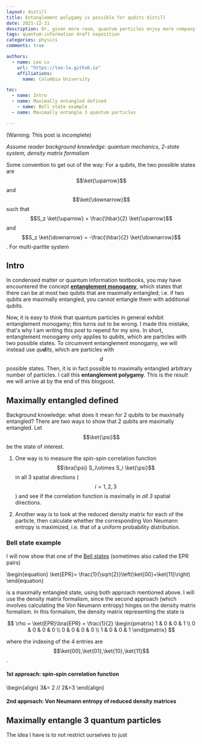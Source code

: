 ```yaml
---
layout: distill
title: Entanglement polygamy is possible for qudits distill
date: 2021-12-31
description: Or, given more room, quantum particles enjoy more company.
tags: quantum-information draft exposition
categories: physics
comments: true

authors:
  - name: Leo Lo
    url: "https://leo-lo.github.io"
    affiliations:
      name: Columbia University

toc:
  - name: Intro
  - name: Maximally entangled defined
    - name: Bell state example
  - name: Maximally entangle 3 quantum particles

---
```




(Warning: This post is incomplete)

*Assume reader background knowledge: quantum mechanics, 2-state system, density matrix formalism*

Some convention to get out of the way: For a qubits, the two possible states are $$\ket{\uparrow}$$ and $$\ket{\downarrow}$$ such that $$S_z \ket{\uparrow} = \frac{\hbar}{2} \ket{\uparrow}$$ and $$S_z \ket{\downarrow} = -\frac{\hbar}{2} \ket{\downarrow}$$. For multi-partite system

## Intro

In condensed matter or quantum information textbooks, you may have encountered the concept [**entanglement monogamy**](https://en.wikipedia.org/wiki/Monogamy_of_entanglement), which states that there can be at most two qubits that are maximally entangled; i.e. if two qubits are maximally entangled, you cannot entangle them with additional qubits. 

Now, it is easy to think that quantum particles in general exhibit entanglement monogamy; this turns out to be wrong. I made this mistake, that's why I am writing this post to repend for my sins. In short, entanglement monogamy only applies to *qubits*, which are particles with two possible states. To circumvent entanglement monogamy, we will instead use *qu**d**its*, which are particles with $$d$$ possible states. Then, it is in fact possible to maximally entangled arbitrary number of particles. I call this **entanglement polygamy**. This is the result we will arrive at by the end of this blogpost.


## Maximally entangled defined

Background knowledge: what does it mean for 2 qubits to be maximally entangled?
There are two ways to show that 2 qubits are maximally entangled. Let $$\ket{\psi}$$ be the state of interest. 

1) One way is to measure the spin-spin correlation function $$\bra{\psi} S_i\otimes S_i \ket{\psi}$$ in all 3 spatial directions ($$i=1,2,3$$) and see if the correlation function is maximally in *all 3* spatial directions. 

2) Another way is to look at the reduced density matrix for each of the particle, then calculate whether the corresponding Von Neumann entropy is maximized, i.e. that of a uniform probability distribution.


### Bell state example

I will now show that one of the [Bell states](https://en.wikipedia.org/wiki/Bell_state) (sometimes also called the EPR pairs)

\begin{equation}
\ket{EPR}= \frac{1}{\sqrt{2}}\left(\ket{00}+\ket{11}\right)
\end{equation}

is a maximally entangled state, using both approach mentioned above. I will use the density matrix formalism, since the second approach (which involves calculating the Von Neumann entropy) hinges on the density matrix formalism. In this formalism, the density matrix representing the state is 

$$
\rho = \ket{EPR}\bra{EPR} = \frac{1}{2}
\begin{pmatrix}
1 & 0 & 0 & 1 \\
0 & 0 & 0 & 0 \\
0 & 0 & 0 & 0 \\
1 & 0 & 0 & 1
\end{pmatrix}
$$

where the indexing of the 4 entries are $$\ket{00},\ket{01},\ket{10},\ket{11}$$. 


#### 1st approach: spin-spin correlation function

\begin{align}
3&= 2 //
2&=3
\end{align}



#### 2nd approach: Von Neumann entropy of reduced density matrices


## Maximally entangle 3 quantum particles

The idea I have is to not restrict ourselves to just 


















